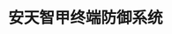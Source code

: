 ﻿---
id: 1907
title: "安天智甲终端防御系统"
weight: 1907
version: "4.6.9"
updateTime: "2023-11-22T15:25:04"
debName: "http://113.24.212.22:8090/upload/file/kismain_mix-4.6.9.loongarch64.deb"
debSize: "161.4 MB"
command: "/opt/LinuxKPC/apsc_client_ui_desktop 0"
---
